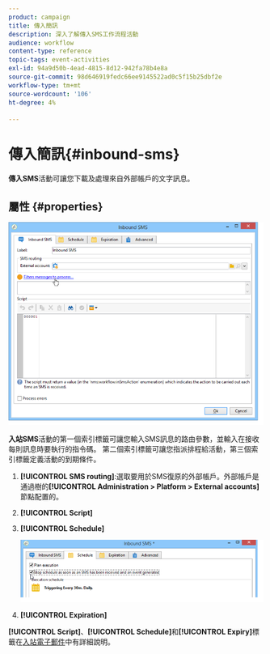 ```yaml
---
product: campaign
title: 傳入簡訊
description: 深入了解傳入SMS工作流程活動
audience: workflow
content-type: reference
topic-tags: event-activities
exl-id: 94a9d50b-4ead-4815-8d12-942fa78b4e8a
source-git-commit: 98d646919fedc66ee9145522ad0c5f15b25dbf2e
workflow-type: tm+mt
source-wordcount: '106'
ht-degree: 4%

---
```


# 傳入簡訊{#inbound-sms}

**傳入SMS**&#x200B;活動可讓您下載及處理來自外部帳戶的文字訊息。

## 屬性 {#properties}

![](assets/sms_rec_edit.png)

**入站SMS**&#x200B;活動的第一個索引標籤可讓您輸入SMS訊息的路由參數，並輸入在接收每則訊息時要執行的指令碼。 第二個索引標籤可讓您指派排程給活動，第三個索引標籤定義活動的到期條件。

1. **[!UICONTROL SMS routing]**:選取要用於SMS復原的外部帳戶。外部帳戶是通過樹的&#x200B;**[!UICONTROL Administration > Platform > External accounts]**&#x200B;節點配置的。
1. **[!UICONTROL Script]**
1. **[!UICONTROL Schedule]**

   ![](assets/sms_rec_edit_2.png)

1. **[!UICONTROL Expiration]**

**[!UICONTROL Script]**、**[!UICONTROL Schedule]**&#x200B;和&#x200B;**[!UICONTROL Expiry]**&#x200B;標籤在[入站電子郵件](../../workflow/using/inbound-emails.md)中有詳細說明。

